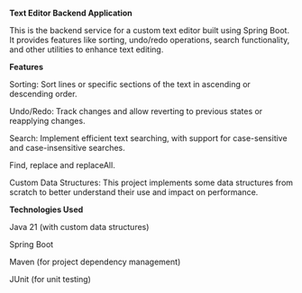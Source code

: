 **Text Editor Backend Application** 
 
This is the backend service for a custom text editor built using Spring Boot. It provides features like sorting, undo/redo operations, search functionality, and other utilities to enhance text editing.
 
**Features**
 
Sorting: Sort lines or specific sections of the text in ascending or descending order.
 
Undo/Redo: Track changes and allow reverting to previous states or reapplying changes.
 
Search: Implement efficient text searching, with support for case-sensitive and case-insensitive searches.

Find, replace and replaceAll.
 
Custom Data Structures: This project implements some data structures from scratch to better understand their use and impact on performance.

 
 
**Technologies Used**
 
Java 21 (with custom data structures)
 
Spring Boot
 
Maven (for project dependency management)
 
JUnit (for unit testing)

